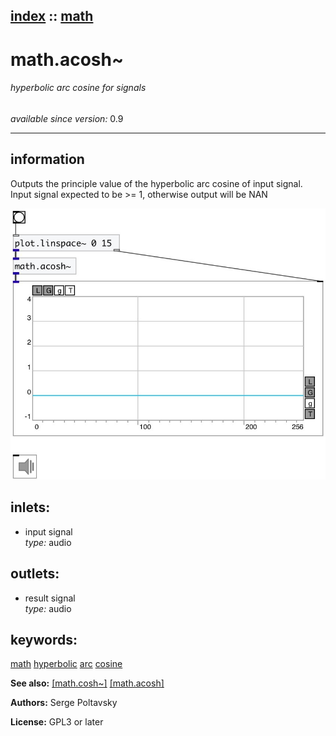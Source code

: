 [index](index.html) :: [math](category_math.html)
---

# math.acosh~

###### hyperbolic arc cosine for signals

*available since version:* 0.9

---


## information
Outputs the principle value of the hyperbolic arc cosine of input signal. Input signal expected to be &gt;= 1, otherwise output will be NAN


[![example](../examples/img/math.acosh~.jpg)](../examples/pd/math.acosh~.pd)









## inlets:

* input signal<br>
_type:_ audio



## outlets:

* result signal<br>
_type:_ audio



## keywords:

[math](keywords/math.html)
[hyperbolic](keywords/hyperbolic.html)
[arc](keywords/arc.html)
[cosine](keywords/cosine.html)



**See also:**
[\[math.cosh~\]](math.cosh~.html)
[\[math.acosh\]](math.acosh.html)




**Authors:** Serge Poltavsky




**License:** GPL3 or later





